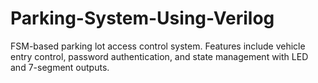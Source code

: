 # Parking-System-Using-Verilog
FSM-based parking lot access control system. Features include vehicle entry control, password authentication, and state management with LED and 7-segment outputs.
